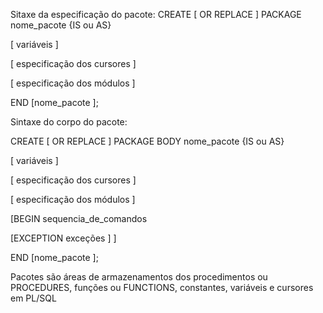 Sitaxe da especificação do pacote:
CREATE [ OR REPLACE ] PACKAGE nome_pacote
{IS ou AS}

[ variáveis ]

[ especificação dos cursores ]

[ especificação dos módulos ]

END [nome_pacote ];

Sintaxe do corpo do pacote:


CREATE [ OR REPLACE ] PACKAGE BODY nome_pacote
{IS ou AS}

[ variáveis ]

[ especificação dos cursores ]

[ especificação dos módulos ]

  [BEGIN
     sequencia_de_comandos
   
  [EXCEPTION
     exceções ] ]

END [nome_pacote ];

Pacotes são áreas de armazenamentos dos procedimentos ou PROCEDURES, funções ou FUNCTIONS, constantes, variáveis e cursores em PL/SQL 